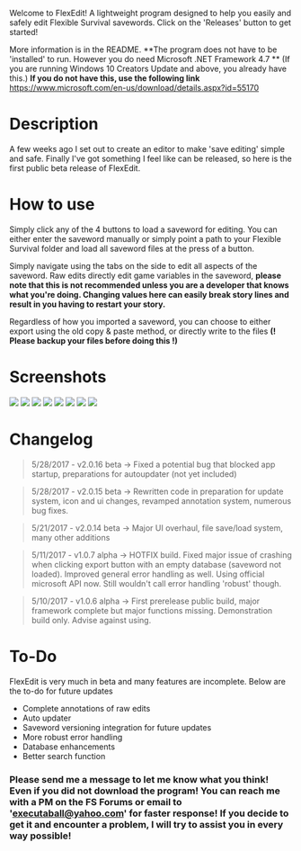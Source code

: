 Welcome to FlexEdit! A lightweight program designed to help you easily and safely edit Flexible Survival savewords. Click on the 'Releases' button to get started! 

More information is in the README. **The program does not have to be 'installed' to run. However you do need Microsoft .NET Framework 4.7 ** (If you are running Windows 10 Creators Update and above, you already have this.) **If you do not have this, use the following link** https://www.microsoft.com/en-us/download/details.aspx?id=55170

# [](#Description)Description
A few weeks ago I set out to create an editor to make 'save editing' simple and safe. Finally I've got something I feel like can be released, so here is the first public beta release of FlexEdit.

# [](#How_to_use)How to use
Simply click any of the 4 buttons to load a saveword for editing. You can either enter the saveword manually or simply point a path to your Flexible Survival folder and load all saveword files at the press of a button. 

Simply navigate using the tabs on the side to edit all aspects of the saveword. Raw edits directly edit game variables in the saveword, **please note that this is not recommended unless you are a developer that knows what you're doing. Changing values here can easily break story lines and result in you having to restart your story.**

Regardless of how you imported a saveword, you can choose to either export using the old copy & paste method, or directly write to the files **(! Please backup your files before doing this !)**

# [](#Screenshots)Screenshots

![](http://i.imgur.com/QBhoP4K.jpg)
![](http://i.imgur.com/pqeHWjy.jpg)
![](http://i.imgur.com/7kcEsih.jpg)
![](http://i.imgur.com/7N0Lvde.jpg)
![](http://i.imgur.com/0TVcxbm.jpg)
![](http://i.imgur.com/Vkfkbib.jpg)
![](http://i.imgur.com/AfjqT99.jpg)
![](http://i.imgur.com/uMRaY3W.jpg)

# [](#Changelog)Changelog

>5/28/2017 - v2.0.16 beta -> Fixed a potential bug that blocked app startup, preparations for autoupdater (not yet included)

>5/28/2017 - v2.0.15 beta -> Rewritten code in preparation for update system, icon and ui changes, revamped annotation system, numerous bug fixes.

>5/21/2017 - v2.0.14 beta -> Major UI overhaul, file save/load system, many other additions

>5/11/2017 - v1.0.7 alpha -> HOTFIX build. Fixed major issue of crashing when clicking export button with an empty database (saveword not loaded). Improved general error handling as well. Using official microsoft API now. Still wouldn't call error handling 'robust' though.

>5/10/2017 - v1.0.6 alpha -> First prerelease public build, major framework complete but major functions missing. Demonstration build only. Advise against using. 


# [](#To-Do)To-Do
FlexEdit is very much in beta and many features are incomplete. Below are the to-do for future updates
* Complete annotations of raw edits
* Auto updater
* Saveword versioning integration for future updates
* More robust error handling
* Database enhancements
* Better search function


### Please send me a message to let me know what you think! Even if you did not download the program! You can reach me with a PM on the FS Forums or email to 'executaball@yahoo.com' for faster response! If you decide to get it and encounter a problem, I will try to assist you in every way possible! 
